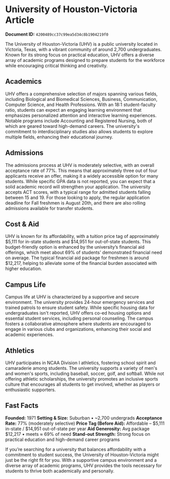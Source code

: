 # University of Houston-Victoria Article

**Document ID:** `4200489cc37c99ea5d34c8b1904219f0`

The University of Houston-Victoria (UHV) is a public university located in Victoria, Texas, with a vibrant community of around 2,700 undergraduates. Known for its strong focus on practical education, UHV offers a diverse array of academic programs designed to prepare students for the workforce while encouraging critical thinking and creativity.

## Academics
UHV offers a comprehensive selection of majors spanning various fields, including Biological and Biomedical Sciences, Business, Communication, Computer Science, and Health Professions. With an 18:1 student-faculty ratio, students can expect an engaging learning environment that emphasizes personalized attention and interactive learning experiences. Notable programs include Accounting and Registered Nursing, both of which are geared toward high-demand careers. The university's commitment to interdisciplinary studies also allows students to explore multiple fields, enhancing their educational journey.

## Admissions
The admissions process at UHV is moderately selective, with an overall acceptance rate of 77%. This means that approximately three out of four applicants receive an offer, making it a widely accessible option for many students. While specific GPA data is not reported, you can expect that a solid academic record will strengthen your application. The university accepts ACT scores, with a typical range for admitted students falling between 15 and 19. For those looking to apply, the regular application deadline for Fall freshmen is August 20th, and there are also rolling admissions available for transfer students.

## Cost & Aid
UHV is known for its affordability, with a tuition price tag of approximately $5,111 for in-state students and $14,951 for out-of-state students. This budget-friendly option is enhanced by the university’s financial aid offerings, which meet about 69% of students' demonstrated financial need on average. The typical financial aid package for freshmen is around $12,217, helping to alleviate some of the financial burden associated with higher education.

## Campus Life
Campus life at UHV is characterized by a supportive and secure environment. The university provides 24-hour emergency services and trained patrols to ensure student safety. While specific housing data for undergraduates isn't reported, UHV offers co-ed housing options and essential student services, including personal counseling. The campus fosters a collaborative atmosphere where students are encouraged to engage in various clubs and organizations, enhancing their social and academic experiences.

## Athletics
UHV participates in NCAA Division I athletics, fostering school spirit and camaraderie among students. The university supports a variety of men's and women's sports, including baseball, soccer, golf, and softball. While not offering athletic scholarships, the university promotes an inclusive sports culture that encourages all students to get involved, whether as players or enthusiastic supporters.

## Fast Facts
**Founded:** 1971
**Setting & Size:** Suburban • ~2,700 undergrads
**Acceptance Rate:** 77% (moderately selective)
**Price Tag (Before Aid):** Affordable – $5,111 in-state / $14,951 out-of-state per year
**Aid Generosity:** Avg package $12,217 • meets ≈ 69% of need
**Stand-out Strength:** Strong focus on practical education and high-demand career programs

If you’re searching for a university that balances affordability with a commitment to student success, the University of Houston-Victoria might just be the right fit for you. With a supportive campus environment and a diverse array of academic programs, UHV provides the tools necessary for students to thrive both academically and personally.
